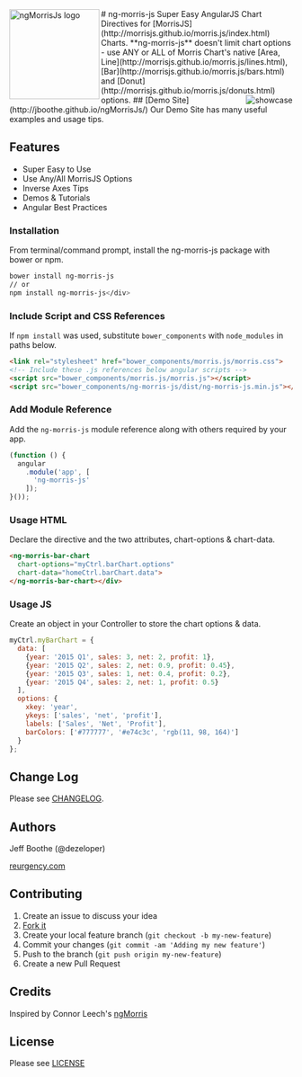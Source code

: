 <a href="http://jboothe.github.io/ngMorrisJs/">
  <img src="http://jboothe.github.io/ngMorrisJs/images/logo/ng-morris-js-shield-240.png" alt="ngMorrisJs logo" title="ngMorrisJs" align="left" height="160" />
</a>
# ng-morris-js
Super Easy AngularJS Chart Directives for [MorrisJS](http://morrisjs.github.io/morris.js/index.html) Charts.
**ng-morris-js** doesn't limit chart options - use ANY or ALL of Morris Chart's native [Area, Line](http://morrisjs.github.io/morris.js/lines.html),  [Bar](http://morrisjs.github.io/morris.js/bars.html) and [Donut](http://morrisjs.github.io/morris.js/donuts.html) options.

<a href="http://jboothe.github.io/ngMorrisJs/">
  <img src="http://jboothe.github.io/ngMorrisJs/images/showcase-480.png"  alt="showcase" align="right" />
</a>
## [Demo Site](http://jboothe.github.io/ngMorrisJs/)
Our Demo Site has many useful examples and usage tips.


## Features
 * Super Easy to Use
 * Use Any/All MorrisJS Options
 * Inverse Axes Tips
 * Demos & Tutorials
 * Angular Best Practices

### Installation
From terminal/command prompt, install the ng-morris-js package with bower or npm.</p>
```bash
bower install ng-morris-js
// or
npm install ng-morris-js</div>
```
### Include Script and CSS References
If `npm install` was used, substitute `bower_components` with `node_modules` in paths below.
```html
<link rel="stylesheet" href="bower_components/morris.js/morris.css">
<!-- Include these .js references below angular scripts -->
<script src="bower_components/morris.js/morris.js"></script>
<script src="bower_components/ng-morris-js/dist/ng-morris-js.min.js"></script></div>
```

### Add Module Reference
Add the `ng-morris-js` module reference along with others required by your app.
```javascript
(function () {
  angular
    .module('app', [
      'ng-morris-js'
    ]);
}());
```

### Usage HTML
Declare the directive and the two attributes, chart-options &amp; chart-data.
```html
<ng-morris-bar-chart
  chart-options="myCtrl.barChart.options"
  chart-data="homeCtrl.barChart.data">
</ng-morris-bar-chart></div>
```

### Usage JS
Create an object in your Controller to store the chart options &amp; data.
```javascript
myCtrl.myBarChart = {
  data: [
    {year: '2015 Q1', sales: 3, net: 2, profit: 1},
    {year: '2015 Q2', sales: 2, net: 0.9, profit: 0.45},
    {year: '2015 Q3', sales: 1, net: 0.4, profit: 0.2},
    {year: '2015 Q4', sales: 2, net: 1, profit: 0.5}
  ],
  options: {
    xkey: 'year',
    ykeys: ['sales', 'net', 'profit'],
    labels: ['Sales', 'Net', 'Profit'],
    barColors: ['#777777', '#e74c3c', 'rgb(11, 98, 164)']
  }
};
```

## Change Log

Please see [CHANGELOG](https://github.com/jboothe/ngMorrisJs/CHANGELOG.md).

## Authors

Jeff Boothe (@dezeloper)

[reurgency.com](http://reurgency.com)


## Contributing

1. Create an issue to discuss your idea
2. [Fork it](https://github.com/jboothe/ngMorrisJs/fork)
3. Create your local feature branch (`git checkout -b my-new-feature`)
4. Commit your changes (`git commit -am 'Adding my new feature'`)
5. Push to the branch (`git push origin my-new-feature`)
6. Create a new Pull Request

## Credits

Inspired by Connor Leech's [ngMorris](https://github.com/cleechtech/ng-morris)


## License

Please see [LICENSE](https://github.com/jboothe/ngMorrisJs/LICENSE)
